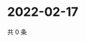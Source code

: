 # 2022-02-17

共 0 条

<!-- BEGIN WEIBO -->
<!-- 最后更新时间 Thu Feb 17 2022 20:01:34 GMT+0800 (China Standard Time) -->

<!-- END WEIBO -->
